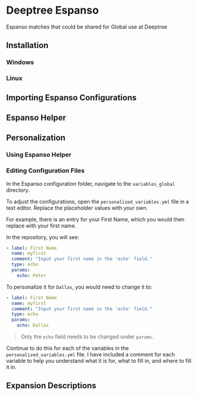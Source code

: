 # Deeptree Espanso

Espanso matches that could be shared for Global use at Deeptree

## Installation

### Windows

### Linux

## Importing Espanso Configurations

## Espanso Helper

## Personalization

### Using Espanso Helper

### Editing Configuration Files

In the Espanso configuration folder, navigate to the `variables_global` directory.

To adjust the configurations, open the `personalized_variables.yml` file in a
text editor. Replace the placeholder values with your own.

For example, there is an entry for your First Name, which you would then replace with your first name.

In the repository, you will see:

```yaml
- label: First Name
  name: myfirst
  comment: "Input your first name in the 'echo' field."
  type: echo
  params:
    echo: Peter
```

To personalize it for `Dallas`, you would need to change it to:

```yaml
- label: First Name
  name: myfirst
  comment: "Input your first name in the 'echo' field."
  type: echo
  params:
    echo: Dallas
```

> Only the `echo` field needs to be changed under `params`.

Continue to do this for each of the variables in the
`personalized_variables.yml` file. I have included a comment for each variable
to help you understand what it is for, what to fill in, and where to fill it
in.

## Expansion Descriptions
